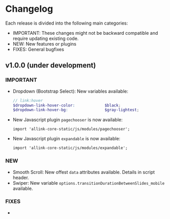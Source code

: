 # Changelog

Each release is divided into the following main categories:

- IMPORTANT: These changes might not be backward compatible and require updating existing code.
- NEW: New features or plugins
- FIXES: General bugfixes

## v1.0.0 (under development)

### IMPORTANT
- Dropdown (Bootstrap Select): New variables available:
  ```SCSS
  // link:hover
  $dropdown-link-hover-color:             $black;
  $dropdown-link-hover-bg:                $gray-lightest;
  ```
- New Javascript plugin `pagechooser` is now available:
  ```JS
  import 'allink-core-static/js/modules/pagechooser';
  ```
- New Javascript plugin `expandable` is now available:
  ```JS
  import 'allink-core-static/js/modules/expandable';
  ```
### NEW
- Smooth Scroll: New offest `data` attributes available. Details in script header.
- Swiper: New variable `options.transitionDurationBetweenSlides_mobile` available.
### FIXES
-
